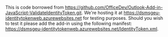 This is code borrowed from https://github.com/OfficeDev/Outlook-Add-in-JavaScript-ValidateIdentityToken.git. We're hosting it at https://dsmsgeu-identitytokenweb.azurewebsites.net for testing purposes. Should you wish to test it please add the add-in using the following manifest: https://dsmsgeu-identitytokenweb.azurewebsites.net/IdentityToken.xml. 
